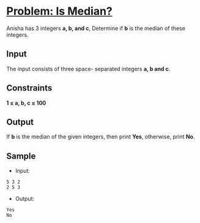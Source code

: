 # [Problem: Is Median?](https://my.newtonschool.co/playground/code/u4kh74f8nf7s)

Anisha has 3 integers **a, b, and c**, Determine if **b** is the median of these integers.

## Input

The input consists of three space- separated integers **a, b and c**.

## Constraints

**1 ≤ a, b, c ≤ 100**

## Output

If **b** is the median of the given integers, then print **Yes**, otherwise, print **No**.

## Sample

- Input:
```
5 3 2
2 5 3
```

- Output:
```
Yes
No
```
